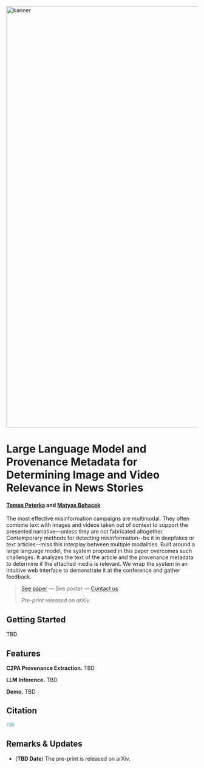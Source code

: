 <img width="1107" alt="banner" src="https://github.com/user-attachments/assets/9d2d2b68-8a82-4c4b-83a0-1d2d0fd37554" />

# Large Language Model and Provenance Metadata for Determining Image and Video Relevance in News Stories

#### [Tomas Peterka]() and [Matyas Bohacek](https://www.matyasbohacek.com)

The most effective misinformation campaigns are multimodal. They often combine text with images and videos taken out of context to support the presented narrative—unless they are not fabricated altogether. Contemporary methods for detecting misinformation--be it in deepfakes or text articles--miss this interplay between multiple modalities. Built around a large language model, the system proposed in this paper overcomes such challenges. It analyzes the text of the article and the provenance metadata to determine if the attached media is relevant. We wrap the system in an intuitive web interface to demonstrate it at the conference and gather feedback.

> [See paper]() — See poster — [Contact us](mailto:maty-at-stanford-dot-edu)
> 
> _Pre-print released on arXiv_

## Getting Started

TBD

## Features

**C2PA Provenance Extraction.** TBD

**LLM Inference.** TBD

**Demo.** TBD

## Citation

```bibtex
TBD
```

## Remarks & Updates

- (**TBD Date**) The pre-print is released on arXiv.
